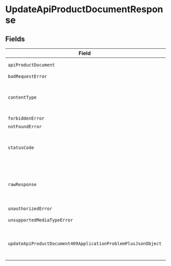 # UpdateApiProductDocumentResponse


## Fields

| Field                                                                                                                                      | Type                                                                                                                                       | Required                                                                                                                                   | Description                                                                                                                                |
| ------------------------------------------------------------------------------------------------------------------------------------------ | ------------------------------------------------------------------------------------------------------------------------------------------ | ------------------------------------------------------------------------------------------------------------------------------------------ | ------------------------------------------------------------------------------------------------------------------------------------------ |
| `apiProductDocument`                                                                                                                       | [?\myapi\Models\Shared\APIProductDocument](../../models/shared/APIProductDocument.md)                                                      | :heavy_minus_sign:                                                                                                                         | API product document                                                                                                                       |
| `badRequestError`                                                                                                                          | [?\myapi\Models\Shared\BadRequestError](../../models/shared/BadRequestError.md)                                                            | :heavy_minus_sign:                                                                                                                         | Bad Request                                                                                                                                |
| `contentType`                                                                                                                              | *string*                                                                                                                                   | :heavy_check_mark:                                                                                                                         | HTTP response content type for this operation                                                                                              |
| `forbiddenError`                                                                                                                           | [?\myapi\Models\Shared\ForbiddenError](../../models/shared/ForbiddenError.md)                                                              | :heavy_minus_sign:                                                                                                                         | Forbidden                                                                                                                                  |
| `notFoundError`                                                                                                                            | [?\myapi\Models\Shared\NotFoundError](../../models/shared/NotFoundError.md)                                                                | :heavy_minus_sign:                                                                                                                         | Not Found                                                                                                                                  |
| `statusCode`                                                                                                                               | *int*                                                                                                                                      | :heavy_check_mark:                                                                                                                         | HTTP response status code for this operation                                                                                               |
| `rawResponse`                                                                                                                              | [\Psr\Http\Message\ResponseInterface](https://www.php-fig.org/psr/psr-7/#33-psrhttpmessageresponseinterface)                               | :heavy_minus_sign:                                                                                                                         | Raw HTTP response; suitable for custom response parsing                                                                                    |
| `unauthorizedError`                                                                                                                        | [?\myapi\Models\Shared\UnauthorizedError](../../models/shared/UnauthorizedError.md)                                                        | :heavy_minus_sign:                                                                                                                         | Unauthorized                                                                                                                               |
| `unsupportedMediaTypeError`                                                                                                                | [?\myapi\Models\Shared\UnsupportedMediaTypeError](../../models/shared/UnsupportedMediaTypeError.md)                                        | :heavy_minus_sign:                                                                                                                         | Unsupported Media Type                                                                                                                     |
| `updateApiProductDocument409ApplicationProblemPlusJsonObject`                                                                              | [?UpdateApiProductDocument409ApplicationProblemPlusJson](../../models/operations/UpdateApiProductDocument409ApplicationProblemPlusJson.md) | :heavy_minus_sign:                                                                                                                         | Conflict - `slug` property must be unique                                                                                                  |